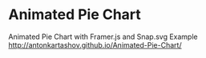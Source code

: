 # Animated Pie Chart
Animated Pie Chart with Framer.js and Snap.svg
Example http://antonkartashov.github.io/Animated-Pie-Chart/
